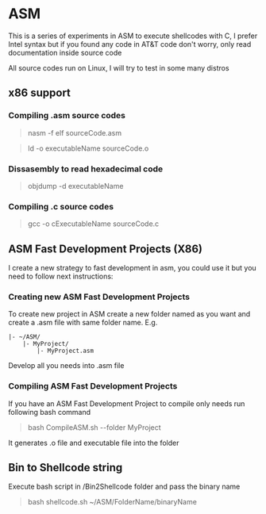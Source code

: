 # ASM

This is a series of experiments in ASM to execute shellcodes with C, I prefer Intel syntax but if you found any code in AT&T code don't worry, only read documentation inside source code

All source codes run on Linux, I will try to test in some many distros

## x86 support

### Compiling .asm source codes

> nasm -f elf sourceCode.asm

> ld -o executableName sourceCode.o

### Dissasembly to read hexadecimal code

> objdump -d executableName

### Compiling .c source codes

> gcc -o cExecutableName sourceCode.c

## ASM Fast Development Projects (X86)

I create a new strategy to fast development in asm, you could use it but you need to follow next instructions:

### Creating new ASM Fast Development Projects

To create new project in ASM create a new folder named as you want and create a .asm file with same folder name. E.g.

    |- ~/ASM/
        |- MyProject/
            |- MyProject.asm

Develop all you needs into .asm file

### Compiling ASM Fast Development Projects

If you have an ASM Fast Development Project to compile only needs run following bash command

> bash CompileASM.sh --folder MyProject

It generates .o file and executable file into the folder

## Bin to Shellcode string

Execute bash script in /Bin2Shellcode folder and pass the binary name

> bash shellcode.sh ~/ASM/FolderName/binaryName